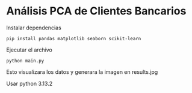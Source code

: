# Análisis PCA de Clientes Bancarios

Instalar dependencias

`pip install pandas matplotlib seaborn scikit-learn`

Ejecutar el archivo

`python main.py`

Esto visualizara los datos y generara la imagen en results.jpg


Usar python 3.13.2